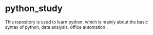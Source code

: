 # python_study
This repository is used to learn python, which is mainly about the basic syntax of python, data analysis, office automation .

